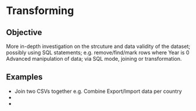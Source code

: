 # Transforming 

## Objective

More in-depth investigation on the strcuture and data validity of the dataset; possibly using SQL statements; e.g. remove/find/mark rows where Year is 0
Advanced manipulation of data; via SQL mode, joining or transformation.

## Examples

- Join two CSVs together e.g. Combine Export/Import data per country
-
-